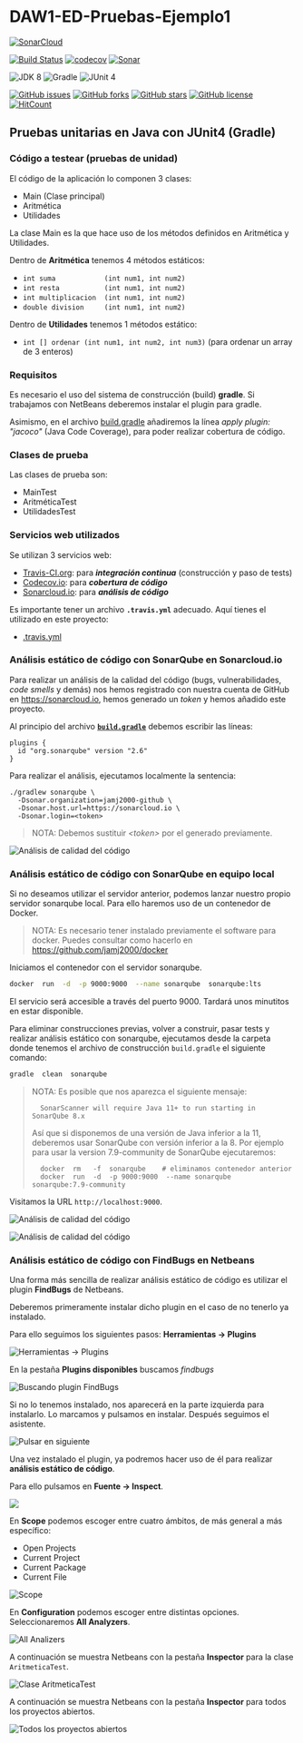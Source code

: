 # DAW1-ED-Pruebas-Ejemplo1

[![SonarCloud](https://sonarcloud.io/images/project_badges/sonarcloud-white.svg)](https://sonarcloud.io)

[![Build Status](https://travis-ci.org/jamj2000/DAW1-ED-Pruebas-Ejemplo1.svg?branch=master)](https://travis-ci.org/jamj2000/DAW1-ED-Pruebas-Ejemplo1)
[![codecov](https://codecov.io/gh/jamj2000/DAW1-ED-Pruebas-Ejemplo1/branch/master/graph/badge.svg)](https://codecov.io/gh/jamj2000/DAW1-ED-Pruebas-Ejemplo1)
[![Sonar](https://sonarcloud.io/api/project_badges/measure?project=miapp&metric=alert_status)](https://sonarcloud.io/organizations/jamj2000-github/projects)


![JDK 8](https://img.shields.io/badge/JDK-8-blue.svg)
![Gradle](https://img.shields.io/badge/gradle-2-blue.svg)
![JUnit 4](https://img.shields.io/badge/JUnit-4-blue.svg)

[![GitHub issues](https://img.shields.io/github/issues/jamj2000/DAW1-ED-Pruebas-Ejemplo1.svg)](https://github.com/jamj2000/DAW1-ED-Pruebas-Ejemplo1/issues) 
[![GitHub forks](https://img.shields.io/github/forks/jamj2000/DAW1-ED-Pruebas-Ejemplo1.svg)](https://github.com/jamj2000/DAW1-ED-Pruebas-Ejemplo1/network)
[![GitHub stars](https://img.shields.io/github/stars/jamj2000/DAW1-ED-Pruebas-Ejemplo1.svg)](https://github.com/jamj2000/DAW1-ED-Pruebas-Ejemplo1/stargazers)
[![GitHub license](https://img.shields.io/github/license/jamj2000/DAW1-ED-Pruebas-Ejemplo1.svg)](https://github.com/jamj2000/DAW1-ED-Pruebas-Ejemplo1/blob/master/LICENSE)
[![HitCount](http://hits.dwyl.com/jamj2000/DAW1-ED-Pruebas-Ejemplo1.svg)](http://hits.dwyl.com/jamj2000/DAW1-ED-Pruebas-Ejemplo1)



## Pruebas unitarias en **Java** con **JUnit4** (Gradle)

### Código a testear (pruebas de unidad)

El código de la aplicación lo componen 3 clases:

- Main  (Clase principal)
- Aritmética
- Utilidades

La clase Main es la que hace uso de los métodos definidos en Aritmética y Utilidades.

Dentro de **Aritmética** tenemos 4 métodos estáticos:
- `int suma            (int num1, int num2)`
- `int resta           (int num1, int num2)`
- `int multiplicacion  (int num1, int num2)`
- `double division     (int num1, int num2)`
 
Dentro de **Utilidades** tenemos 1 métodos estático:
- `int [] ordenar (int num1, int num2, int num3)`  (para ordenar un array de 3 enteros)


### Requisitos

Es necesario el uso del sistema de construcción (build) **gradle**. Si trabajamos con NetBeans deberemos instalar el plugin para gradle. 

Asimismo, en el archivo [build.gradle](build.gradle) añadiremos la línea *apply plugin: "jacoco"* (Java Code Coverage), para poder realizar cobertura de código.


### Clases de prueba

Las clases de prueba son:

- MainTest
- AritméticaTest
- UtilidadesTest


### Servicios web utilizados

Se utilizan 3 servicios web:

- [Travis-CI.org](https://travis-ci.org/jamj2000/DAW1-ED-Pruebas-Ejemplo1): para ***integración continua*** (construcción y paso de tests)
- [Codecov.io](https://codecov.io/gh/jamj2000/DAW1-ED-Pruebas-Ejemplo1): para ***cobertura de código***
- [Sonarcloud.io](https://sonarcloud.io/organizations/jamj2000-github/projects): para ***análisis de código***

Es importante tener un archivo **`.travis.yml`** adecuado. Aquí tienes el utilizado en este proyecto:

- [.travis.yml](.travis.yml)

### Análisis estático de código con SonarQube en Sonarcloud.io

Para realizar un análisis de la calidad del código (bugs, vulnerabilidades, *code smells* y demás) nos hemos registrado con nuestra cuenta de GitHub en https://sonarcloud.io, hemos generado un *token* y hemos añadido este proyecto. 

Al principio del archivo [**`build.gradle`**](build.gradle) debemos escribir las líneas:

```
plugins {
  id "org.sonarqube" version "2.6"
}
```
Para realizar el análisis, ejecutamos localmente la sentencia:

```
./gradlew sonarqube \
  -Dsonar.organization=jamj2000-github \
  -Dsonar.host.url=https://sonarcloud.io \
  -Dsonar.login=<token>
```
> NOTA: Debemos sustituir *\<token\>* por el generado previamente.

![Análisis de calidad del código](img/sonarqube-sonarcloud.png)


### Análisis estático de código con SonarQube en equipo local

Si no deseamos utilizar el servidor anterior, podemos lanzar nuestro propio servidor sonarqube local. Para ello haremos uso de un contenedor de Docker.

> NOTA: Es necesario tener instalado previamente el software para docker.
>   Puedes consultar como hacerlo en https://github.com/jamj2000/docker

Iniciamos el contenedor con el servidor sonarqube. 

```bash
docker  run  -d  -p 9000:9000  --name sonarqube  sonarqube:lts
```

El servicio será accesible a través del puerto 9000. Tardará unos minutitos en estar disponible.

Para eliminar construcciones previas, volver a construir, pasar tests y realizar análisis estático con sonarqube, ejecutamos desde la carpeta donde tenemos el archivo de construcción `build.gradle` el siguiente comando:

```bash
gradle  clean  sonarqube
```

> NOTA: Es posible que nos aparezca el siguiente mensaje:
>
>       SonarScanner will require Java 11+ to run starting in SonarQube 8.x
>
> Así que si disponemos de una versión de Java inferior a la 11, deberemos usar SonarQube con versión inferior a la 8.
> Por ejemplo para usar la version 7.9-community de SonarQube ejecutaremos:
>
>       docker  rm   -f  sonarqube    # eliminamos contenedor anterior
>       docker  run  -d  -p 9000:9000  --name sonarqube  sonarqube:7.9-community


Visitamos la URL `http://localhost:9000`.

![Análisis de calidad del código](img/sonarqube-local-1.png)

![Análisis de calidad del código](img/sonarqube-local-2.png)


### Análisis estático de código con FindBugs en Netbeans

Una forma más sencilla de realizar análisis estático de código es utilizar el plugin **FindBugs** de Netbeans.

Deberemos primeramente instalar dicho plugin en el caso de no tenerlo ya instalado.

Para ello seguimos los siguientes pasos: **Herramientas -> Plugins**

![Herramientas -> Plugins](img/findbugs1.png)

En la pestaña **Plugins disponibles** buscamos *findbugs*

![Buscando plugin FindBugs](img/findbugs2.png)

Si no lo tenemos instalado, nos aparecerá en la parte izquierda para instalarlo. Lo marcamos y pulsamos en instalar. Después seguimos el asistente.

![Pulsar en siguiente](img/findbugs3.png)

Una vez instalado el plugin, ya podremos hacer uso de él para realizar **análisis estático de código**.

Para ello pulsamos en **Fuente -> Inspect**.

![](img/inspect1.0.png)

En **Scope** podemos escoger entre cuatro ámbitos, de más general a más específico:

- Open Projects
- Current Project
- Current Package
- Current File

![Scope](img/inspect1.1.png)

En **Configuration** podemos escoger entre distintas opciones. Seleccionaremos **All Analyzers**.

![All Analizers](img/inspect1.2.png)

A continuación se muestra Netbeans con la pestaña **Inspector** para la clase `AritmeticaTest`.

![Clase AritmeticaTest](img/inspect2.png)

A continuación se muestra Netbeans con la pestaña **Inspector** para todos los proyectos abiertos.

![Todos los proyectos abiertos](img/inspect3.png)






